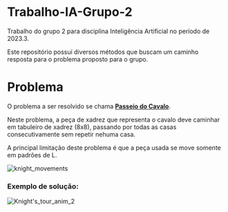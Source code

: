 # Trabalho-IA-Grupo-2
Trabalho do grupo 2 para disciplina Inteligência Artificial no período de 2023.3.

Este repositório possuí diversos métodos que buscam um caminho resposta para o problema proposto para o grupo.

# Problema
O problema a ser resolvido se chama [**Passeio do Cavalo**](https://pt.wikipedia.org/wiki/Problema_do_cavalo).

Neste problema, a peça de xadrez que representa o cavalo deve caminhar em tabuleiro de xadrez (8x8), passando por todas as casas consecutivamente sem repetir nehuma casa.

A principal limitação deste problema é que a peça usada se move somente em padrões de L.

![knight_movements](https://github.com/pedroraad/Trabalho-IA-Grupo-2/assets/78119948/0dd13ba3-52a0-4692-a7eb-64bb46d3fb03)

### Exemplo de solução:

![Knight's_tour_anim_2](https://github.com/pedroraad/Trabalho-IA-Grupo-2/assets/78119948/70577314-d44b-4b91-a926-cf4aa446e022)
